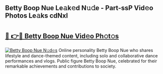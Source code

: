 ## Betty Boop Nue Le𝚊k𝚎d N𝚞𝚍e - Part-ssP Vid𝚎o Photos Le𝚊ks cdNxl

# <h2><a href="http://fb6c4w6.evod.top/?m=Betty+Boop+Nue">🔗 👉🔴 Betty Boop Nue Vid𝚎o Ph𝚘t𝚘s</a></h2>

[![Betty Boop Nue N𝚞d𝚎s](https://i.imgur.com/8V9OHl7.gif)](http://fb6c4w6.evod.top/?m=Betty+Boop+Nue)
Online personality Betty Boop Nue who shares lifestyle and dance-themed content, including solo and collaborative dance performances and vlogs. Public figure Betty Boop Nue, celebrated for their remarkable achievements and contributions to society. 
